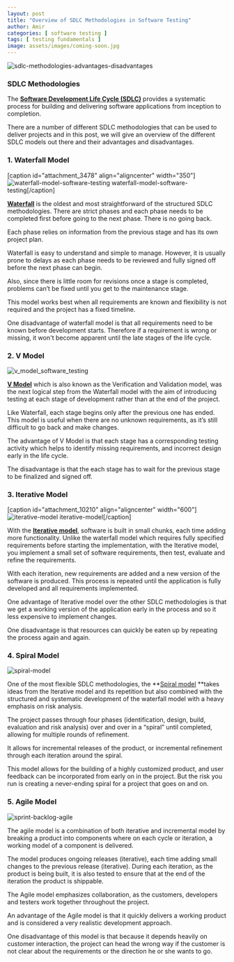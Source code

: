 ```yaml
---
layout: post
title: "Overview of SDLC Methodologies in Software Testing"
author: Amir
categories: [ software testing ]
tags: [ testing fundamentals ]
image: assets/images/coming-soon.jpg
---
```


![sdlc-methodologies-advantages-disadvantages](http://69.164.212.71/wp-content/uploads/2016/03/sdlc-methodologies-advantages-disadvantages-1.png)

### SDLC Methodologies

The **[Software Development Life Cycle (SDLC)](http://www.testingexcellence.com/software-development-life-cycle-sdlc-phases/)** provides a systematic process for building and delivering software applications from inception to completion.

There are a number of different SDLC methodologies that can be used to deliver projects and in this post, we will give an overview of the different SDLC models out there and their advantages and disadvantages.

### **1\. Waterfall Model**

[caption id="attachment_3478" align="aligncenter" width="350"]![waterfall-model-software-testing](http://69.164.212.71/wp-content/uploads/2010/03/waterfall.png) waterfall-model-software-testing[/caption]

**[Waterfall](http://www.testingexcellence.com/waterfall-model/)** is the oldest and most straightforward of the structured SDLC methodologies. There are strict phases and each phase needs to be completed first before going to the next phase. There is no going back.

Each phase relies on information from the previous stage and has its own project plan.

Waterfall is easy to understand and simple to manage. However, it is usually prone to delays as each phase needs to be reviewed and fully signed off before the next phase can begin.

Also, since there is little room for revisions once a stage is completed, problems can’t be fixed until you get to the maintenance stage.

This model works best when all requirements are known and flexibility is not required and the project has a fixed timeline.

One disadvantage of waterfall model is that all requirements need to be known before development starts. Therefore if a requirement is wrong or missing, it won't become apparent until the late stages of the life cycle.

### 2\. V Model

![v_model_software_testing](http://69.164.212.71/wp-content/uploads/2010/03/v_model1-e1457805226566.jpg "v_model_software_testing")

**[V Model](http://www.testingexcellence.com/v-model-in-software-testing/)** which is also known as the Verification and Validation model, was the next logical step from the Waterfall model with the aim of introducing testing at each stage of development rather than at the end of the project.

Like Waterfall, each stage begins only after the previous one has ended. This model is useful when there are no unknown requirements, as it’s still difficult to go back and make changes.

The advantage of V Model is that each stage has a corresponding testing activity which helps to identify missing requirements, and incorrect design early in the life cycle.

The disadvantage is that the each stage has to wait for the previous stage to be finalized and signed off.

### 3\. Iterative Model

[caption id="attachment_10210" align="aligncenter" width="600"]![iterative-model](http://69.164.212.71/wp-content/uploads/2008/11/iterative-model.jpg) iterative-model[/caption]

With the **[Iterative model](http://www.testingexcellence.com/iterative-model/)**, software is built in small chunks, each time adding more functionality. Unlike the waterfall model which requires fully specified requirements before starting the implementation, with the Iterative model, you implement a small set of software requirements, then test, evaluate and refine the requirements.

With each iteration, new requirements are added and a new version of the software is produced. This process is repeated until the application is fully developed and all requirements implemented.

One advantage of Iterative model over the other SDLC methodologies is that we get a working version of the application early in the process and so it less expensive to implement changes.

One disadvantage is that resources can quickly be eaten up by repeating the process again and again.

### 4\. Spiral Model

![spiral-model](http://69.164.212.71/wp-content/uploads/2008/11/spiral-model-e1457805353971.jpg)

One of the most flexible SDLC methodologies, the **[Spiral model](http://www.testingexcellence.com/spiral-model-sdlc/) **takes ideas from the Iterative model and its repetition but also combined with the structured and systematic development of the waterfall model with a heavy emphasis on risk analysis.

The project passes through four phases (identification, design, build, evaluation and risk analysis) over and over in a “spiral” until completed, allowing for multiple rounds of refinement.

It allows for incremental releases of the product, or incremental refinement through each iteration around the spiral.

This model allows for the building of a highly customized product, and user feedback can be incorporated from early on in the project. But the risk you run is creating a never-ending spiral for a project that goes on and on.

### 5\. Agile Model

![sprint-backlog-agile](http://69.164.212.71/wp-content/uploads/2015/03/sprint-backlog-agile-e1457805435844.png)

The agile model is a combination of both iterative and incremental model by breaking a product into components where on each cycle or iteration, a working model of a component is delivered.

The model produces ongoing releases (iterative), each time adding small changes to the previous release (iterative). During each iteration, as the product is being built, it is also tested to ensure that at the end of the iteration the product is shippable.

The Agile model emphasizes collaboration, as the customers, developers and testers work together throughout the project.

An advantage of the Agile model is that it quickly delivers a working product and is considered a very realistic development approach.

One disadvantage of this model is that because it depends heavily on customer interaction, the project can head the wrong way if the customer is not clear about the requirements or the direction he or she wants to go.